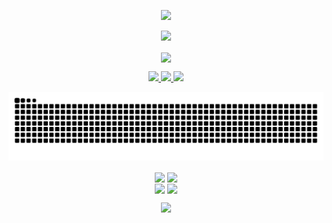 <!-- https://github.com/kyechan99/capsule-render -->
<p align="center">
  <img
    src="https://capsule-render.vercel.app/api?type=waving&color=timeGradient&height=320&&section=header&text=HI%20THERE!&fontSize=90&fontAlign=50&fontAlignY=30&desc=Welcome%20to%20my%20profile%20page!&descAlign=50&descSize=30&descAlignY=60&animation=twinkling" />
</p>




<p align="center">
  <img
    src="https://readme-typing-svg.demolab.com?font=Orbitron&size=25&pause=1000&center=true&vCenter=true&random=false&width=600&lines=EL+PSY+KONGROO!" />
</p>
<p align="center">
  <img
    align="center"
    src="https://skillicons.dev/icons?i=go,py,css,ts,vue,ae,blender&theme=light" />
</p>

<!-- https://github.com/DenverCoder1/readme-typing-svg -->

<p align="center">
  <a href="https://github.com/Yuelioi">
    <img src="https://img.shields.io/badge/GitHub-Yuelioi-blue?logo=github" />
  </a>
  <a href="https://space.bilibili.com/4279370">
    <img
      src="https://img.shields.io/badge/哔哩哔哩-月离离离离-red?logo=bilibili" />
  </a>
  <!-- https://github.com/antonkomarev/github-profile-views-counter -->
  <img
    src="https://komarev.com/ghpvc/?username=Yuelioi&abbreviated=true&color=yellow" />
</p>
<p align="center">
<picture align="center">
  <source media="(prefers-color-scheme: dark)" srcset="https://raw.githubusercontent.com/Yuelioi/Yuelioi/output/github-snake-dark.svg" />
  <source media="(prefers-color-scheme: light)" srcset="https://raw.githubusercontent.com/Yuelioi/Yuelioi/output/github-snake.svg" />
  <img alt="github-snake" src="https://raw.githubusercontent.com/Yuelioi/Yuelioi/output/github-snake.svg" />
</picture>
</p>
<!-- https://github.com/anuraghazra/github-readme-stats -->
<p align="center">
<!-- https://github.com/anuraghazra/github-readme-stats -->
<img align="center" width="400" src="https://github-readme-stats.vercel.app/api?username=Yuelioi&theme=transparent&include_all_commits=true&show_icons=true&hide_border=true" />
<!-- https://github.com/DenverCoder1/github-readme-streak-stats -->
<img align="center" width="400" src="https://streak-stats.demolab.com?user=Yuelioi&theme=transparent&date_format=%5BY.%5Dn.j&hide_border=true" />
<br/>


<!-- https://github.com/anuraghazra/github-readme-stats -->
<img align="center" src="https://github-readme-stats.vercel.app/api/wakatime?username=@Yuelioi&theme=transparent&hide_border=true&langs_count=10&range=all_time" />

<!-- https://github.com/anuraghazra/github-readme-stats -->
<img align="center" src="https://github-readme-stats.vercel.app/api/top-langs/?username=Yuelioi&exclude_repo=Program-Learning&theme=transparent&hide_border=true&hide=cpp&layout=compact&langs_count=10" />
<br/>

</p>
<p align="center">
  <img
    width="800"
    src="https://github-readme-activity-graph.vercel.app/graph?username=Yuelioi&theme=github-compact&hide_border=true&area=true" />
  <br />
</p>
